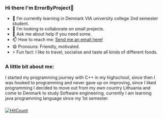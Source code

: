 ### Hi there I'm ErrorByProject👋

<!--
**ErrorByProject/ErrorByProject** is a ✨ _special_ ✨ repository because its `README.md` (this file) appears on your GitHub profile.
Here are some ideas to get you started:
-->
- 🌱 I’m currently learning in Denmark VIA university college 2nd semester student.
- 👯 I’m looking to collaborate on small projects.
- 💬 Ask me about help if you need some.
- 📫 How to reach me: <a href="mailto:ifamous.rp@gmail.com">Send me an email here!</a> 
- 😄 Pronouns: Friendly, motivated.
- ⚡ Fun fact: I like to travel, socialise and taste all kinds of different foods.

### A little bit about me:

I started my programming journey with C++ in my highschool, since then I was hooked to programming and never gave up on improving, since I liked programming I decided to move out from my own country Lithuania and come to Denmark to study Software engineering, currently I am learning java programming language since my 1st semester.
###
[![HitCount](http://hits.dwyl.com/ErrorByProject/ErrorByProject.svg)](http://hits.dwyl.com/ErrorByProject/ErrorByProject)

